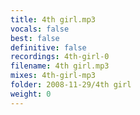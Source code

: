 ```yaml
---
title: 4th girl.mp3
vocals: false
best: false
definitive: false
recordings: 4th-girl-0
filename: 4th girl.mp3
mixes: 4th-girl-mp3
folder: 2008-11-29/4th girl
weight: 0
---
```

